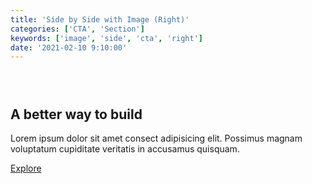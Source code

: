 ```yaml
---
title: 'Side by Side with Image (Right)'
categories: ['CTA', 'Section']
keywords: ['image', 'side', 'cta', 'right']
date: '2021-02-10 9:10:00'
---
```


<!-- wp:group {"align":"wide","style":{"spacing":{"padding":{"top":"2em","bottom":"2em"}}}} -->
<div class="wp-block-group alignwide" style="padding-top:2em;padding-bottom:2em"><div class="wp-block-group__inner-container">

<!-- wp:columns {"align":"wide"} -->
<div class="wp-block-columns alignwide">

<!-- wp:column -->
<div class="wp-block-column">

<!-- wp:group -->
<div class="wp-block-group">
<div class="wp-block-group__inner-container">

<!-- wp:heading {"fontSize":"large"} -->
<h2 class="has-large-font-size f3 f2-l mt0 lh-solid"><strong>A better way to build</strong></h2>
<!-- /wp:heading -->

<!-- wp:paragraph {"fontSize":"small"} -->
<p class="has-small-font-size o-70 my0">Lorem ipsum dolor sit amet consect adipisicing elit. Possimus magnam voluptatum cupiditate veritatis in accusamus quisquam.</p>
<!-- /wp:paragraph -->

<!-- wp:paragraph -->
<p><a href="https://use-patterns.vercel.app">Explore</a></p>
<!-- /wp:paragraph -->

</div></div>
<!-- /wp:group -->

</div>
<!-- /wp:column -->

<!-- wp:column -->
<div class="wp-block-column">

<!-- wp:image {"sizeSlug":"large","linkDestination":"none"} -->
<figure class="wp-block-image size-large"><img src="https://images.unsplash.com/photo-1585424529208-7bc775e92a74?ixid=MXwxMjA3fDB8MHxwaG90by1wYWdlfHx8fGVufDB8fHw%3D&amp;ixlib=rb-1.2.1&amp;auto=format&amp;fit=crop&amp;w=1280&amp;q=80" alt="" /></figure>
<!-- /wp:image --></div>
<!-- /wp:column -->

</div>
<!-- /wp:columns -->

</div></div>
<!-- /wp:group -->
